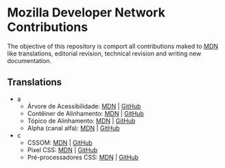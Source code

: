 # Mozilla Developer Network Contributions

The objective of this repository is comport all contributions maked to [MDN](https://developer.mozilla.org/) like translations, editorial revision, technical revision and writing new documentation.

## Translations
* a
	* Árvore de Acessibilidade: [MDN](https://developer.mozilla.org/pt-BR/docs/Glossario/arvore_de_acessibilidade) | [GitHub](./translate/glossary/a/acessibility_tree.md)
	* Contêiner de Alinhamento: [MDN](https://developer.mozilla.org/pt-BR/docs/Glossario/conteiner_de_alinhamento) | [GitHub](./translate/glossary/a/alignment_container.md)
	* Tópico de Alinhamento: [MDN](https://developer.mozilla.org/pt-BR/docs/Glossario/topico_de_alinhamento) | [GitHub](./translate/glossary/a/alignment_subject.md)
	* Alpha (canal alfa): [MDN](https://developer.mozilla.org/pt-BR/docs/Glossario/Alpha) | [GitHub](./translate/glossary/a/alpha.md)
* c
	* CSSOM: [MDN](https://developer.mozilla.org/pt-BR/docs/Glossario/CSSOM) | [GitHub](./translate/glossary/c/CSSOM.md)
	* Pixel CSS: [MDN](https://developer.mozilla.org/pt-BR/docs/Glossario/CSS_pixel) | [GitHub](./translate/glossary/c/css_pixel.md)
	* Pré-processadores CSS: [MDN](https://developer.mozilla.org/pt-BR/docs/Glossario/CSS_preprocessor) | [GitHub](./translate/glossary/c/css_preprocessor.md)
